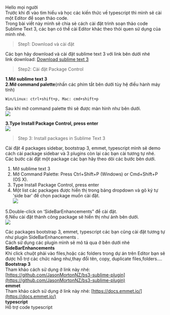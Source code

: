 Hello mọi người<br>
Trước khi đi vào tìm hiểu và học các kiến thức về typescript thì mình sẽ cài một Editor để soạn thảo code.<br>
Trong bài viết này mình sẽ chia sẻ cách cài đặt trình soạn thảo code Sublime Text 3, các bạn có thể cài Editor khác theo thói quen sử dụng của mình nhé.<br>

> Step1: Download và cài đặt


Các bạn hãy download và cài đặt sublime text 3 với link bên dưới nhé<br>
link download: [Download sublime text 3](https://www.sublimetext.com/)

> Step2: Cài đặt Package Control

**1.Mở sublime text 3**<br>
**2.Mở command palette**(nhấn các phím tắt bên dưới tùy hệ điều hành máy tính)<br>
```
Win/Linux: ctrl+shift+p, Mac: cmd+shift+p
```
Sau khi mở command palette thì sẽ được màn hình như bên dưới.<br>
![](https://images.viblo.asia/990c46ef-884f-48c8-a587-70d94901a314.png)

**3.Type Install Package Control, press enter**<br>
![](https://images.viblo.asia/508148b1-e588-45bb-bab1-988dda80ea21.png)

>  Step 3: Install packages in Sublime Text 3

Cài đặt 4 packages sidebar, bootstrap 3, emmet, typescript mình sẽ demo cách cài package sidebar và 3 plugins còn lại các bạn cài tương tự nhé.<br>
Các bước cài đặt một package các bạn hãy theo dõi các bước bên dưới.<br>
1. Mở sublime text 3 <br>
2. Mở Command Palette: Press Ctrl+Shift+P (Windows) or Cmd+Shift+P (OS X).<br>
3. Type Install Package Control, press enter<br>
4. Một list các packages được hiển thị trong bảng dropdown và gõ ký tự 'side bar' để chọn package muốn cài đặt.<br>
![](https://images.viblo.asia/cafdec64-faa9-46b7-bf16-f54f145d3075.png)

5.Double-click on ‘SideBarEnhancements” để cài đặt.<br>
6.Nếu cài đặt thành công package sẽ hiển thị như ảnh bên dưới.<br>
![](https://images.viblo.asia/6b8fc0b7-88ed-425c-8b41-5776f555c7b4.png)

Các packages bootstrap 3, emmet, typescript các bạn cũng cài đặt tương tự như plugin SideBarEnhancements .<br>
Cách sử dụng các plugin mình sẽ mô tả qua ở bên dưới nhé<br>
**SideBarEnhancements**<br>
Khi click chuột phải vào files,hoặc các folders trong dự án trên Editor bạn sẽ được hỗ trợ các chức năng như,thay đổi tên, copy, duplicate files,folders....<br>
**Bootstrap 3**<br>
Tham khảo cách sử dụng ở link này nhé: [https://github.com/JasonMortonNZ/bs3-sublime-plugin](https://github.com/JasonMortonNZ/bs3-sublime-plugin)<br>
**emmet**<br>
Tham khảo cách sử dụng ở link này nhé: [https://docs.emmet.io/](https://docs.emmet.io/)<br>
**typescript**<br>
Hỗ trợ code typescript<br>
